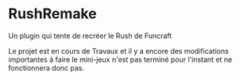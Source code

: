 # RushRemake
Un plugin qui tente de recréer le Rush de Funcraft

Le projet est en cours de Travaux et il y a encore des modifications importantes à faire
le mini-jeux n'est pas terminé pour l'instant et ne fonctionnera donc pas.
